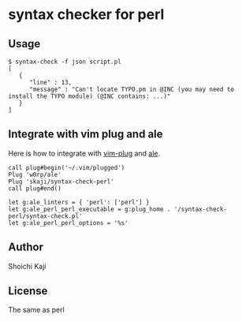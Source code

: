 # syntax checker for perl

## Usage

```console
$ syntax-check -f json script.pl
[
   {
      "line" : 13,
      "message" : "Can't locate TYPO.pm in @INC (you may need to install the TYPO module) (@INC contains: ...)"
   }
]
```

## Integrate with vim plug and ale

Here is how to integrate with [vim-plug](https://github.com/junegunn/vim-plug) and [ale](https://github.com/w0rp/ale).

```vim
call plug#begin('~/.vim/plugged')
Plug 'w0rp/ale'
Plug 'skaji/syntax-check-perl'
call plug#end()

let g:ale_linters = { 'perl': ['perl'] }
let g:ale_perl_perl_executable = g:plug_home . '/syntax-check-perl/syntax-check.pl'
let g:ale_perl_perl_options = '%s'
```

## Author

Shoichi Kaji

## License

The same as perl
